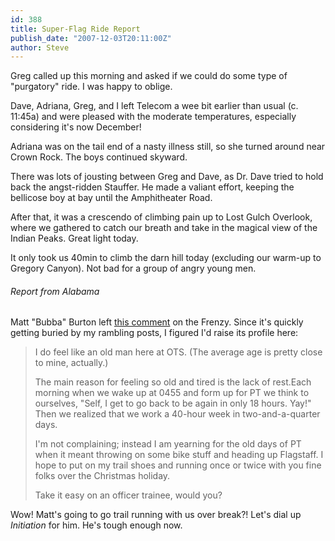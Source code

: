 ```yaml
---
id: 388
title: Super-Flag Ride Report
publish_date: "2007-12-03T20:11:00Z"
author: Steve
---
```

Greg called up this morning and asked if we could do some type of "purgatory" ride. I was happy to oblige.

Dave, Adriana, Greg, and I left Telecom a wee bit earlier than usual (c. 11:45a) and were pleased with the moderate temperatures, especially considering it's now December!

Adriana was on the tail end of a nasty illness still, so she turned around near Crown Rock. The boys continued skyward.

There was lots of jousting between Greg and Dave, as Dr. Dave tried to hold back the angst-ridden Stauffer. He made a valiant effort, keeping the bellicose boy at bay until the Amphitheater Road.

After that, it was a crescendo of climbing pain up to Lost Gulch Overlook, where we gathered to catch our breath and take in the magical view of the Indian Peaks. Great light today.

It only took us 40min to climb the darn hill today (excluding our warm-up to Gregory Canyon). Not bad for a group of angry young men.

###### Report from Alabama

Matt "Bubba" Burton left [this comment](http://www.flagstafffrenzy.org/2007/11/29/flagstaff-ride-report-40#comment-570) on the Frenzy. Since it's quickly getting buried by my rambling posts, I figured I'd raise its profile here:

> I do feel like an old man here at OTS. (The average age is pretty close to mine, actually.)
> 
> The main reason for feeling so old and tired is the lack of rest.Each morning when we wake up at 0455 and form up for PT we think to ourselves, "Self, I get to go back to be again in only 18 hours. Yay!" Then we realized that we work a 40-hour week in two-and-a-quarter days.
> 
> I'm not complaining; instead I am yearning for the old days of PT when it meant throwing on some bike stuff and heading up Flagstaff. I hope to put on my trail shoes and running once or twice with you fine folks over the Christmas holiday.
> 
> Take it easy on an officer trainee, would you?

Wow! Matt's going to go trail running with us over break?! Let's dial up _Initiation_ for him. He's tough enough now.
